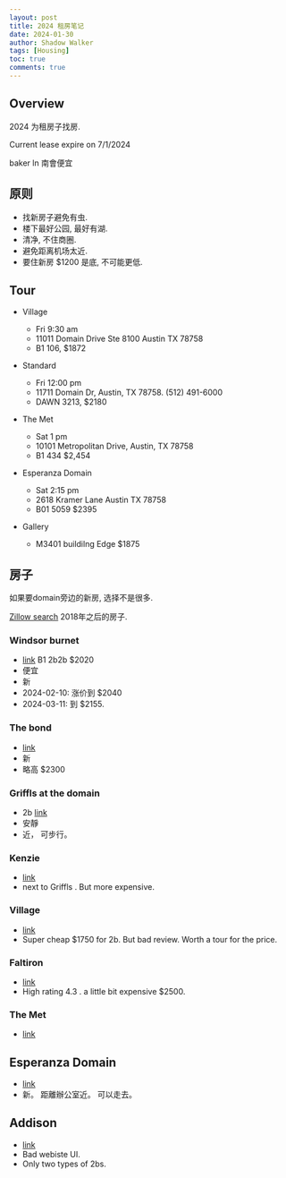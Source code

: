 ```yaml
---
layout: post
title: 2024 租房笔记
date: 2024-01-30
author: Shadow Walker
tags: [Housing]
toc: true
comments: true
---
```


## Overview

2024 为租房子找房. 

Current lease expire on 7/1/2024

baker ln 南會便宜

## 原则

- 找新房子避免有虫. 
- 楼下最好公园, 最好有湖. 
- 清净, 不住商圈. 
- 避免距离机场太近. 
- 要住新房 $1200 是底, 不可能更低. 

## Tour

- Village 
	- Fri 9:30 am
	- 11011 Domain Drive Ste 8100 Austin TX 78758
	- B1 106, $1872
- Standard
	- Fri 12:00 pm
	- 11711 Domain Dr, Austin, TX 78758. (512) 491-6000
	- DAWN  3213, $2180
- The Met
	- Sat 1 pm
	- 10101 Metropolitan Drive, Austin, TX 78758
	- B1 434 $2,454
- Esperanza Domain 
	- Sat 2:15 pm
	- 2618 Kramer Lane Austin TX 78758
	- B01 5059  $2395 


	
	
- Gallery
	- M3401 buildilng Edge $1875

## 房子

如果要domain旁边的新房, 选择不是很多. 

[Zillow search](https://www.zillow.com/homes/for_rent/condo,apartment_duplex_type/?searchQueryState=%7B%22pagination%22%3A%7B%7D%2C%22isMapVisible%22%3Atrue%2C%22mapBounds%22%3A%7B%22west%22%3A-97.77140538637458%2C%22east%22%3A-97.68935124819099%2C%22south%22%3A30.347569066591554%2C%22north%22%3A30.433378356140867%7D%2C%22filterState%22%3A%7B%22fr%22%3A%7B%22value%22%3Atrue%7D%2C%22fsba%22%3A%7B%22value%22%3Afalse%7D%2C%22fsbo%22%3A%7B%22value%22%3Afalse%7D%2C%22nc%22%3A%7B%22value%22%3Afalse%7D%2C%22cmsn%22%3A%7B%22value%22%3Afalse%7D%2C%22auc%22%3A%7B%22value%22%3Afalse%7D%2C%22fore%22%3A%7B%22value%22%3Afalse%7D%2C%22sf%22%3A%7B%22value%22%3Afalse%7D%2C%22tow%22%3A%7B%22value%22%3Afalse%7D%2C%22land%22%3A%7B%22value%22%3Afalse%7D%2C%22ah%22%3A%7B%22value%22%3Atrue%7D%2C%22manu%22%3A%7B%22value%22%3Afalse%7D%2C%22built%22%3A%7B%22min%22%3A2018%7D%2C%22beds%22%3A%7B%22min%22%3A2%2C%22max%22%3A2%7D%7D%2C%22isListVisible%22%3Atrue%2C%22mapZoom%22%3A14%7D) 2018年之后的房子. 

### Windsor burnet

- [link](https://windsorburnet.securecafe.com/onlineleasing/broadstone-burnet0/oleapplication.aspx?stepname=floorplan&myOlePropertyId=1119137&UnitID=23353576) B1 2b2b $2020
- 便宜
- 新
- 2024-02-10: 涨价到 $2040
- 2024-03-11: 到 $2155. 

### The bond

- [link](https://thebondatx.com/floorplans/?arbitrary_1=1/)
- 新
- 略高 $2300

### Griffls at the domain

- 2b [link](https://griffisresidential.com/property/the-domain/pricing-availability/?spaces_tab=plan-detail&detail=145317)
- 安靜
- 近， 可步行。

### Kenzie

- [link](https://thekenzieliving.com/floorplans/)
- next to Griffls . But more expensive. 

### Village

- [link](https://villagesdomain.com/floorplans/)
- Super cheap $1750 for 2b. But bad review. Worth a tour for the price. 

### Faltiron 

- [link](https://flatirondomain.com/floorplans/)
- High rating 4.3 . a little bit expensive $2500. 


### The Met

- [link](https://themetatx.com/floorplans/)

## Esperanza Domain

- [link](https://www.gables.com/communities/texas/austin/esperanza-domain#floor-plans)
- 新。 距離辦公室近。 可以走去。 

## Addison

- [link](https://griffisresidential.com/property/the-domain/pricing-availability/?spaces_tab=plan-detail&detail=145317)
- Bad webiste UI. 
- Only two types of 2bs. 